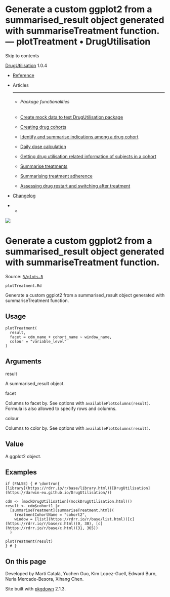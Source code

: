 # Generate a custom ggplot2 from a summarised_result object generated with summariseTreatment function. — plotTreatment • DrugUtilisation

Skip to contents

[DrugUtilisation](../index.html) 1.0.4

  * [Reference](../reference/index.html)
  * Articles
    * * * *

    * ###### Package functionalities

    * [Create mock data to test DrugUtilisation package](../articles/mock_data.html)
    * [Creating drug cohorts](../articles/create_cohorts.html)
    * [Identify and summarise indications among a drug cohort](../articles/indication.html)
    * [Daily dose calculation](../articles/daily_dose_calculation.html)
    * [Getting drug utilisation related information of subjects in a cohort](../articles/drug_utilisation.html)
    * [Summarise treatments](../articles/summarise_treatments.html)
    * [Summarising treatment adherence](../articles/treatment_discontinuation.html)
    * [Assessing drug restart and switching after treatment](../articles/drug_restart.html)
  * [Changelog](../news/index.html)


  *   * [](https://github.com/darwin-eu/DrugUtilisation/)



![](../logo.png)

# Generate a custom ggplot2 from a summarised_result object generated with summariseTreatment function.

Source: [`R/plots.R`](https://github.com/darwin-eu/DrugUtilisation/blob/v1.0.4/R/plots.R)

`plotTreatment.Rd`

Generate a custom ggplot2 from a summarised_result object generated with summariseTreatment function.

## Usage
    
    
    plotTreatment(
      result,
      facet = cdm_name + cohort_name ~ window_name,
      colour = "variable_level"
    )

## Arguments

result
    

A summarised_result object.

facet
    

Columns to facet by. See options with `availablePlotColumns(result)`. Formula is also allowed to specify rows and columns.

colour
    

Columns to color by. See options with `availablePlotColumns(result)`.

## Value

A ggplot2 object.

## Examples
    
    
    if (FALSE) { # \dontrun{
    [library](https://rdrr.io/r/base/library.html)([DrugUtilisation](https://darwin-eu.github.io/DrugUtilisation/))
    
    cdm <- [mockDrugUtilisation](mockDrugUtilisation.html)()
    result <- cdm$cohort1 |>
      [summariseTreatment](summariseTreatment.html)(
        treatmentCohortName = "cohort2",
        window = [list](https://rdrr.io/r/base/list.html)([c](https://rdrr.io/r/base/c.html)(0, 30), [c](https://rdrr.io/r/base/c.html)(31, 365))
      )
    
    plotTreatment(result)
    } # }
    
    

## On this page

Developed by Martí Català, Yuchen Guo, Kim Lopez-Guell, Edward Burn, Nuria Mercade-Besora, Xihang Chen.

Site built with [pkgdown](https://pkgdown.r-lib.org/) 2.1.3.
